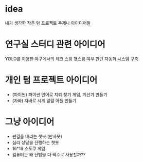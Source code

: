 # idea
내가 생각한 작은 텀 프로젝트 주제나 아이디어들
# 연구실 스터디 관련 아이디어
YOLO를 이용한 야구에서의 체크 스윙 헛스윙 여부 판단 자동화 시스템 구축
# 개인 텀 프로젝트 아이디어
- (파이썬)
  파이썬 언어로 지뢰 찾기 게임, 계산기 만들기
- (자바)
  자바로 시계 알람 어플 만들기
# 그냥 아이디어
- 판결을 내리는 챗봇 (판사봇)
- 심리 상담을 진행하는 챗봇
- 16*16 스도쿠 게임
- 컴퓨터는 왜 진법을 다 짝수로 사용할까??
